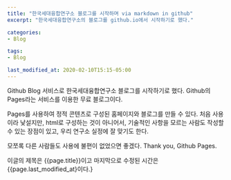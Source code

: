 ```yaml
---
title: "한국세대융합연구소 블로그를 시작하며 via markdown in github"
excerpt: "한국세대융합연구소의 블로그를 github.io에서 시작하기로 했다."

categories:
- Blog

tags:
- Blog

last_modified_at: 2020-02-10T15:15-05:00
---
```


Github Blog 서비스로 한국세대융합연구소 블로그를 시작하기로 했다.
Github의 Pages라는 서비스를 이용한 무료 블로그이다.

Pages를 사용하여 정적 콘텐츠로 구성된 홈페이지와 블로그를 만들 수 있다.
처음 사용이라 낯설지만, html로 구성하는 것이 아니어서, 기술적인 사항을 모르는 사람도 작성할 수 있는 장점이 있고, 우리 연구소 실정에 잘 맞기도 한다.

모쪼록 다른 사람들도 사용에 불편이 없었으면 좋겠다.
Thank you, Github Pages.

이글의 제목은 {{page.title}}이고
마지막으로 수정된 시간은 {{page.last_modified_at}이다.}	
